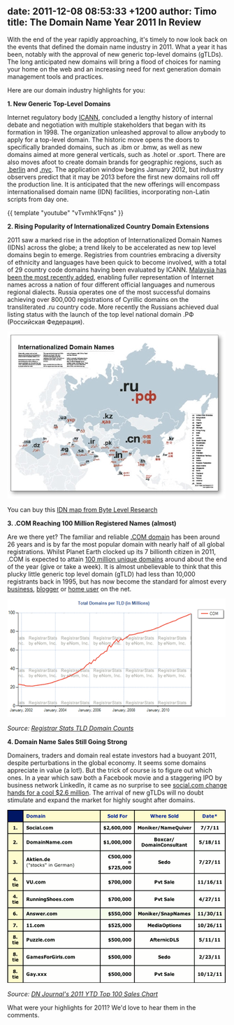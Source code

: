date: 2011-12-08 08:53:33 +1200
author: Timo
title: The Domain Name Year 2011 In Review
----

With the end of the year rapidly approaching, it's timely to now look back on the events that defined the domain name industry in 2011. What a year it has been, notably with the approval of new generic top-level domains (gTLDs). The long anticipated new domains will bring a flood of choices for naming your home on the web and an increasing need for next generation domain management tools and practices.

Here are our domain industry highlights for you:

**1. New Generic Top-Level Domains**

Internet regulatory body [ICANN](http://icann.org), concluded a lengthy history of internal debate and negotiation with multiple stakeholders that began with its formation in 1998. The organization unleashed approval to allow anybody to apply for a top-level domain. The historic move opens the doors to specifically branded domains, such as .ibm or .bmw, as well as new domains aimed at more general verticals, such as .hotel or .sport. There are also moves afoot to create domain brands for geographic regions, such as [.berlin](http://dotberlin.org/) and [.nyc](http://dotnyc.net/). The application window begins January 2012, but industry observers predict that it may be 2013 before the first new domains roll off the production line. It is anticipated that the new offerings will encompass internationalised domain name (IDN) facilities, incorporating non-Latin scripts from day one.

{{ template "youtube" "vTvmhk1Fqns" }}

**2. Rising Popularity of Internationalized Country Domain Extensions**

2011 saw a marked rise in the adoption of Internationalized Domain Names (IDNs) across the globe; a trend likely to be accelerated as new top level domains begin to emerge. Registries from countries embracing a diversity of ethnicity and languages have been quick to become involved, with a total of 29 country code domains having been evaluated by ICANN. [Malaysia has been the most recently added](http://www.idnnews.com/?p=9947), enabling fuller representation of Internet names across a nation of four different official languages and numerous regional dialects. Russia operates one of the most successful domains achieving over 800,000 registrations of Cyrillic domains on the transliterated .ru country code. More recently the Russians achieved dual listing status with the launch of the top level national domain .PФ (Российская Федерация).

[![idn-map-final.jpg](/media/2011-12-08-idn-map-final.jpg)](http://www.bytelevel.com/map/IDN.html)

You can buy this [IDN map from Byte Level Research](http://www.bytelevel.com/map/IDN.html)

**3. .COM Reaching 100 Million Registered Names (almost)**

Are we there yet? The familiar and reliable [.COM domain](https://iwantmyname.com/domains/com-domain-name-registration-for-commercial) has been around 26 years and is by far the most popular domain with nearly half of all global registrations. Whilst Planet Earth clocked up its 7 billionth citizen in 2011, .COM is expected to attain [100 million unique domains](http://royal.pingdom.com/2011/10/19/huge-internet-milestone-100-million-com-domain-names/) around about the end of the year (give or take a week). It is almost unbelievable to think that this plucky little generic top level domain (gTLD) had less than 10,000 registrants back in 1995, but has now become the standard for almost every [business](https://iwantmyname.com/services/business/), [blogger](https://iwantmyname.com/services/blog-hosting/) or [home user](https://iwantmyname.com/services/personal-profile/) on the net.

[![dotcom-domain-stats-final.png](/media/2011-12-08-dotcom-domain-stats-final.png)](http://www.registrarstats.com/TLDDomainCounts.aspx)

*Source: [Registrar Stats TLD Domain Counts](http://www.registrarstats.com/TLDDomainCounts.aspx)*

**4. Domain Name Sales Still Going Strong**

Domainers, traders and domain real estate investors had a buoyant 2011, despite perturbations in the global economy. It seems some domains appreciate in value (a lot!). But the trick of course is to figure out which ones. In a year which saw both a Facebook movie and a staggering IPO by business network LinkedIn, it came as no surprise to see [social.com change hands for a cool $2.6 million](http://www.dnjournal.com/archive/lowdown/2011/dailyposts/20110621.htm). The arrival of new gTLDs will no doubt stimulate and expand the market for highly sought after domains.

[![top-10-domain-sales.png](/media/2011-12-08-top-10-domain-sales.png)](http://dnjournal.com/ytd-sales-charts.htm)

*Source: [DN Journal's 2011 YTD Top 100 Sales Chart](http://dnjournal.com/ytd-sales-charts.htm)*

What were your highlights for 2011? We'd love to hear them in the comments.
